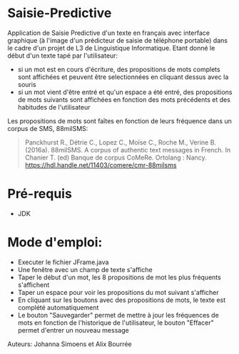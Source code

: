 # Saisie-Predictive

Application de Saisie Predictive d'un texte en français avec interface graphique (à l'image d'un prédicteur de saisie de téléphone portable) dans le cadre d'un projet de L3 de Linguistique Informatique.
Etant donné le début d'un texte tapé par l'utilisateur: 
- si un mot est en cours d'écriture, des propositions de mots complets sont affichées et peuvent être selectionnées en cliquant dessus avec la souris
- si un mot vient d'être entré et qu'un espace a été entré, des propositions de mots suivants sont affichées en fonction des mots précédents et des habitudes de l'utilisateur

Les propositions de mots sont faîtes en fonction de leurs fréquence dans un corpus de SMS, 88milSMS:
>Panckhurst R., Détrie C., Lopez C., Moïse C., Roche M., Verine B. (2016a). 88milSMS. A corpus of authentic text messages in French. In Chanier T. (ed) Banque de corpus CoMeRe. Ortolang : Nancy. https://hdl.handle.net/11403/comere/cmr-88milsms


# Pré-requis

- JDK

# Mode d'emploi:

- Executer le fichier JFrame.java
- Une fenêtre avec un champ de texte s'affiche
- Taper le début d'un mot, les 8 propositions de mot les plus fréquents s'affichent
- Taper un espace pour voir les propositions du mot suivant s'afficher
- En cliquant sur les boutons avec des propositions de mots, le texte est complété automatiquement
- Le bouton "Sauvegarder" permet de mettre à jour les fréquences de mots en fonction de l'historique de l'utilisateur, le bouton "Effacer" permet d'entrer un nouveau message

Auteurs:
Johanna Simoens et
Alix Bourrée
